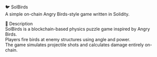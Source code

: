 🐦 SolBirds         
A simple on-chain Angry Birds-style game written in Solidity.     
        
🎯 Description    
SolBirds is a blockchain-based physics puzzle game inspired by Angry Birds.         
Players fire birds at enemy structures using angle and power.             
The game simulates projectile shots and calculates damage entirely on-chain.            
   
